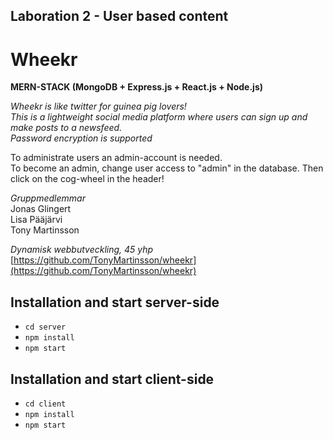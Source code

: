 ## Laboration 2 - User based content

# Wheekr

**MERN-STACK (MongoDB + Express.js + React.js + Node.js)**  

*Wheekr is like twitter for guinea pig lovers!  
This is a lightweight social media platform where users can sign up and make posts to a newsfeed.  
Password encryption is supported*

To administrate users an admin-account is needed.  
To become an admin, change user access to "admin" in the database.
Then click on the cog-wheel in the header!

*Gruppmedlemmar*  
Jonas Glingert  
Lisa Pääjärvi  
Tony Martinsson

*Dynamisk webbutveckling, 45 yhp*  
[https://github.com/TonyMartinsson/wheekr](https://github.com/TonyMartinsson/wheekr)

## Installation and start server-side

* `cd server`
* `npm install`
* `npm start`

## Installation and start client-side

* `cd client`
* `npm install`   
* `npm start`   